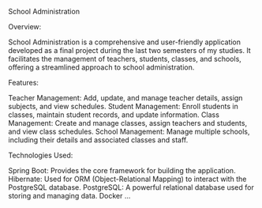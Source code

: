 School Administration 


Overview:

School Administration is a comprehensive and user-friendly application developed as a final project
during the last two semesters of my studies. It facilitates the management of teachers, students, classes, and schools, 
offering a streamlined approach to school administration.

Features:

Teacher Management: Add, update, and manage teacher details, assign subjects, and view schedules.
Student Management: Enroll students in classes, maintain student records, and update information.
Class Management: Create and manage classes, assign teachers and students, and view class schedules.
School Management: Manage multiple schools, including their details and associated classes and staff.

Technologies Used:

Spring Boot: Provides the core framework for building the application.
Hibernate: Used for ORM (Object-Relational Mapping) to interact with the PostgreSQL database.
PostgreSQL: A powerful relational database used for storing and managing data.
Docker
...
